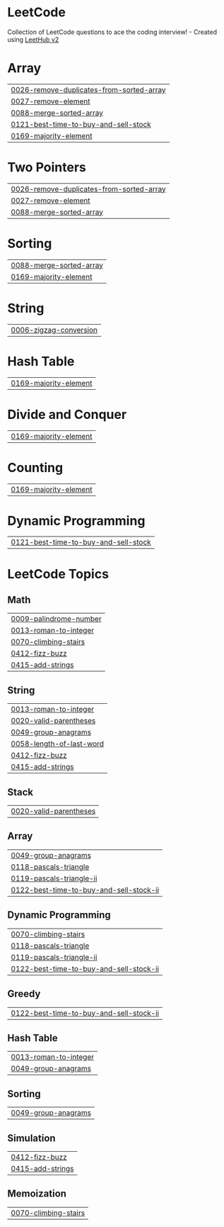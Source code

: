 # LeetCode
Collection of LeetCode questions to ace the coding interview! - Created using [LeetHub v2](https://github.com/arunbhardwaj/LeetHub-2.0)


# Array
|  |
| ------- |
| [0026-remove-duplicates-from-sorted-array](https://github.com/sujin-1013/LeetCode/tree/master/0026-remove-duplicates-from-sorted-array) |
| [0027-remove-element](https://github.com/sujin-1013/LeetCode/tree/master/0027-remove-element) |
| [0088-merge-sorted-array](https://github.com/sujin-1013/LeetCode/tree/master/0088-merge-sorted-array) |
| [0121-best-time-to-buy-and-sell-stock](https://github.com/sujin-1013/LeetCode/tree/master/0121-best-time-to-buy-and-sell-stock) |
| [0169-majority-element](https://github.com/sujin-1013/LeetCode/tree/master/0169-majority-element) |
# Two Pointers
|  |
| ------- |
| [0026-remove-duplicates-from-sorted-array](https://github.com/sujin-1013/LeetCode/tree/master/0026-remove-duplicates-from-sorted-array) |
| [0027-remove-element](https://github.com/sujin-1013/LeetCode/tree/master/0027-remove-element) |
| [0088-merge-sorted-array](https://github.com/sujin-1013/LeetCode/tree/master/0088-merge-sorted-array) |
# Sorting
|  |
| ------- |
| [0088-merge-sorted-array](https://github.com/sujin-1013/LeetCode/tree/master/0088-merge-sorted-array) |
| [0169-majority-element](https://github.com/sujin-1013/LeetCode/tree/master/0169-majority-element) |
# String
|  |
| ------- |
| [0006-zigzag-conversion](https://github.com/sujin-1013/LeetCode/tree/master/0006-zigzag-conversion) |
# Hash Table
|  |
| ------- |
| [0169-majority-element](https://github.com/sujin-1013/LeetCode/tree/master/0169-majority-element) |
# Divide and Conquer
|  |
| ------- |
| [0169-majority-element](https://github.com/sujin-1013/LeetCode/tree/master/0169-majority-element) |
# Counting
|  |
| ------- |
| [0169-majority-element](https://github.com/sujin-1013/LeetCode/tree/master/0169-majority-element) |
# Dynamic Programming
|  |
| ------- |
| [0121-best-time-to-buy-and-sell-stock](https://github.com/sujin-1013/LeetCode/tree/master/0121-best-time-to-buy-and-sell-stock) |
<!---LeetCode Topics Start-->
# LeetCode Topics
## Math
|  |
| ------- |
| [0009-palindrome-number](https://github.com/sujin-1013/LeetCode/tree/master/0009-palindrome-number) |
| [0013-roman-to-integer](https://github.com/sujin-1013/LeetCode/tree/master/0013-roman-to-integer) |
| [0070-climbing-stairs](https://github.com/sujin-1013/LeetCode/tree/master/0070-climbing-stairs) |
| [0412-fizz-buzz](https://github.com/sujin-1013/LeetCode/tree/master/0412-fizz-buzz) |
| [0415-add-strings](https://github.com/sujin-1013/LeetCode/tree/master/0415-add-strings) |
## String
|  |
| ------- |
| [0013-roman-to-integer](https://github.com/sujin-1013/LeetCode/tree/master/0013-roman-to-integer) |
| [0020-valid-parentheses](https://github.com/sujin-1013/LeetCode/tree/master/0020-valid-parentheses) |
| [0049-group-anagrams](https://github.com/sujin-1013/LeetCode/tree/master/0049-group-anagrams) |
| [0058-length-of-last-word](https://github.com/sujin-1013/LeetCode/tree/master/0058-length-of-last-word) |
| [0412-fizz-buzz](https://github.com/sujin-1013/LeetCode/tree/master/0412-fizz-buzz) |
| [0415-add-strings](https://github.com/sujin-1013/LeetCode/tree/master/0415-add-strings) |
## Stack
|  |
| ------- |
| [0020-valid-parentheses](https://github.com/sujin-1013/LeetCode/tree/master/0020-valid-parentheses) |
## Array
|  |
| ------- |
| [0049-group-anagrams](https://github.com/sujin-1013/LeetCode/tree/master/0049-group-anagrams) |
| [0118-pascals-triangle](https://github.com/sujin-1013/LeetCode/tree/master/0118-pascals-triangle) |
| [0119-pascals-triangle-ii](https://github.com/sujin-1013/LeetCode/tree/master/0119-pascals-triangle-ii) |
| [0122-best-time-to-buy-and-sell-stock-ii](https://github.com/sujin-1013/LeetCode/tree/master/0122-best-time-to-buy-and-sell-stock-ii) |
## Dynamic Programming
|  |
| ------- |
| [0070-climbing-stairs](https://github.com/sujin-1013/LeetCode/tree/master/0070-climbing-stairs) |
| [0118-pascals-triangle](https://github.com/sujin-1013/LeetCode/tree/master/0118-pascals-triangle) |
| [0119-pascals-triangle-ii](https://github.com/sujin-1013/LeetCode/tree/master/0119-pascals-triangle-ii) |
| [0122-best-time-to-buy-and-sell-stock-ii](https://github.com/sujin-1013/LeetCode/tree/master/0122-best-time-to-buy-and-sell-stock-ii) |
## Greedy
|  |
| ------- |
| [0122-best-time-to-buy-and-sell-stock-ii](https://github.com/sujin-1013/LeetCode/tree/master/0122-best-time-to-buy-and-sell-stock-ii) |
## Hash Table
|  |
| ------- |
| [0013-roman-to-integer](https://github.com/sujin-1013/LeetCode/tree/master/0013-roman-to-integer) |
| [0049-group-anagrams](https://github.com/sujin-1013/LeetCode/tree/master/0049-group-anagrams) |
## Sorting
|  |
| ------- |
| [0049-group-anagrams](https://github.com/sujin-1013/LeetCode/tree/master/0049-group-anagrams) |
## Simulation
|  |
| ------- |
| [0412-fizz-buzz](https://github.com/sujin-1013/LeetCode/tree/master/0412-fizz-buzz) |
| [0415-add-strings](https://github.com/sujin-1013/LeetCode/tree/master/0415-add-strings) |
## Memoization
|  |
| ------- |
| [0070-climbing-stairs](https://github.com/sujin-1013/LeetCode/tree/master/0070-climbing-stairs) |
<!---LeetCode Topics End-->